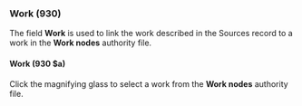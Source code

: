 ### Work (930)   

The field **Work** is used to link the work described in the Sources record to a work in the **Work nodes** authority file.


#### Work (930 $a)  

Click the magnifying glass to select a work from the **Work nodes** authority file.  
